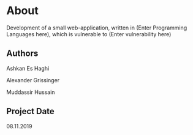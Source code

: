 # About
Development of a small web-application, written in (Enter Programming Languages here),
which is vulnerable to (Enter vulnerability here)

## Authors

Ashkan Es Haghi 

Alexander Grissinger

Muddassir Hussain

## Project Date
08.11.2019



